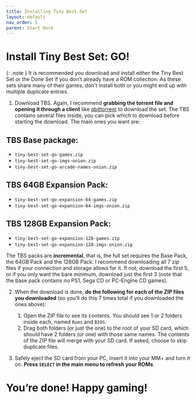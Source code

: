```yaml
---
title: Installing Tiny Best Set
layout: default
nav_order: 5
parent: Start Here
---
```

# Install Tiny Best Set: GO!

{: .note }
It is recommended you download and install either the Tiny Best Set or the Done Set if you don't already have a ROM collection. As these sets share many of their games, don't install both or you might end up with multiple duplicate entries.

1. Download TBS. Again, I recommend **grabbing the torrent file and opening it through a client** like [qbittorrent](https://www.qbittorrent.org/download) to download the set. The TBS contains several files inside, you can pick which to download before starting the download. The main ones you want are:

## TBS Base package:
* `tiny-best-set-go-games.zip`
* `tiny-best-set-go-imgs-onion.zip`
* `tiny-best-set-go-arcade-names-onion.zip`

## TBS 64GB Expansion Pack:
* `tiny-best-set-go-expansion-64-games.zip`
* `tiny-best-set-go-expansion-64-imgs-onion.zip`

## TBS 128GB Expansion Pack:
* `tiny-best-set-go-expansion-128-games.zip`
* `tiny-best-set-go-expansion-128-imgs-onion.zip`

The TBS packs are **incremental**, that is, the full set requires the Base Pack, the 64GB Pack and the 128GB Pack. I recommend downloading all 7 zip files if your connection and storage allows for it. If not, download the first 5, or if you only want the bare minimum, download just the first 3 (note that the base pack contains no PS1, Sega CD or PC-Engine CD games).

2. When the download is done, **do the following for each of the ZIP files you downloaded** (so you’ll do this 7 times total if you downloaded the ones above):

    1. Open the ZIP file to see its contents. You should see 1 or 2 folders inside each, named `Roms` and `BIOS`.
    2. Drag both folders (or just the one) to the root of your SD card, which should have 2 folders (or one) with those same names. The contents of the ZIP file will merge with your SD card. If asked, choose to skip duplicate files.

3. Safely eject the SD card from your PC, insert it into your MM+ and turn it on. **Press `SELECT` in the main menu to refresh your ROMs**.

# You’re done! Happy gaming!
